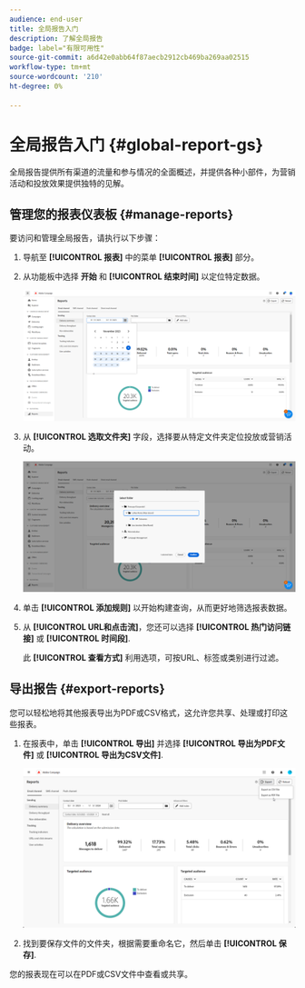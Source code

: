 ```yaml
---
audience: end-user
title: 全局报告入门
description: 了解全局报告
badge: label="有限可用性"
source-git-commit: a6d42e0abb64f87aecb2912cb469ba269aa02515
workflow-type: tm+mt
source-wordcount: '210'
ht-degree: 0%

---
```



# 全局报告入门 {#global-report-gs}

全局报告提供所有渠道的流量和参与情况的全面概述，并提供各种小部件，为营销活动和投放效果提供独特的见解。

## 管理您的报表仪表板 {#manage-reports}

要访问和管理全局报告，请执行以下步骤：

1. 导航至 **[!UICONTROL 报表]** 中的菜单 **[!UICONTROL 报表]** 部分。

1. 从功能板中选择 **开始** 和 **[!UICONTROL 结束时间]** 以定位特定数据。

   ![](assets/global_report_manage_1.png)

1. 从 **[!UICONTROL 选取文件夹]** 字段，选择要从特定文件夹定位投放或营销活动。

   ![](assets/global_report_manage_2.png)

1. 单击 **[!UICONTROL 添加规则]** 以开始构建查询，从而更好地筛选报表数据。

1. 从 **[!UICONTROL URL和点击流]**，您还可以选择 **[!UICONTROL 热门访问链接]** 或 **[!UICONTROL 时间段]**.

   此 **[!UICONTROL 查看方式]** 利用选项，可按URL、标签或类别进行过滤。

## 导出报告 {#export-reports}

您可以轻松地将其他报表导出为PDF或CSV格式，这允许您共享、处理或打印这些报表。

1. 在报表中，单击 **[!UICONTROL 导出]** 并选择 **[!UICONTROL 导出为PDF文件]** 或 **[!UICONTROL 导出为CSV文件]**.

   ![](assets/global_report_export.png)

1. 找到要保存文件的文件夹，根据需要重命名它，然后单击 **[!UICONTROL 保存]**.

您的报表现在可以在PDF或CSV文件中查看或共享。

